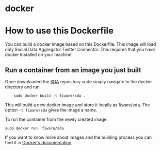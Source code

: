 docker
======

# How to use this Dockerfile

You can build a docker image based on this Dockerfile. This image will load only Social Data Aggregator Twitter Connector. 
This requires that you have docker installed on your machine.

## Run a container from an image you just built

Once downloaded the [SDA](https://github.com/FiwareTIConsoft/social-data-aggregator) repository code simply navigate to
the docker directory and run
```
    sudo docker build -t fiware/sda .
```
This will build a new docker image and store it locally as
fiware/sda.  The option `-t fiware/sda` gives the image a name. 

To run the container from the newly created image:

```
sudo docker run  fiware/sda 
```

If you want to know more about images and the building process you can find it in [Docker's documentation](https://docs.docker.com/userguide/dockerimages/).
